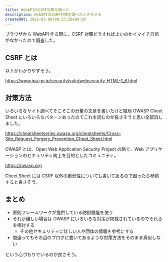 ```yaml
---
title: WebAPIのCSRF対策を調べた
description: WebAPIのCSRF対策を調べたときのメモ
createdAt: 2022-03-08T08:23:50+09:00
---
```


ブラウザから WebAPI 作る際に、CSRF 対策どうすればよいのかイマイチ自信がなかったので調査した。

## CSRF とは

以下がわかりやすそう。

<https://www.ipa.go.jp/security/vuln/websecurity-HTML-1_6.html>

## 対策方法

いろいろなサイト調べてそこそこの分量の文章を書いたけど結局 OWASP Cheet Sheet にいろいろなパターンあったのでこれを読むのが良さそうと思い全部消しました。

<https://cheatsheetseries.owasp.org/cheatsheets/Cross-Site_Request_Forgery_Prevention_Cheat_Sheet.html>

OWASP とは、Open Web Application Security Project の略で、Web アプリケーションのセキュリティ向上を目的としたコミュニティ。

<https://owasp.org>

Cheet Sheet には CSRF 以外の脆弱性についても書いてあるので困ったら参照すると良さそう。

## まとめ

- 原則フレームワークが提供している防御機能を使う
- それが難しい場合は OWASP にいろいろな対策が掲載されているのでそれらを検討する
  - その他セキュリティに詳しい人や団体の情報を参考にする
- 間違ってもその辺のブログに書いてあるような対策方法をそのまま真似しない

という心づもりでいるのが良さそう。
